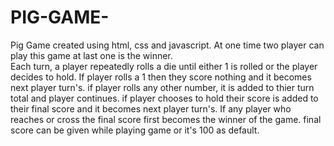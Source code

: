 # PIG-GAME-
Pig Game created using html, css and javascript. At one time two player can play this game at last one is the winner.  
Each turn, a player repeatedly rolls a die until either 1 is rolled or the player decides to hold. If player rolls a 1 then they score nothing and it becomes next player turn's.
if player rolls any other number, it is added to thier turn total and player continues. if player chooses to hold their score is added to their final score and it becomes next player turn's. If any player who reaches or cross the final score first becomes the winner of the game.
final score can be given while playing game or it's 100 as default. 
